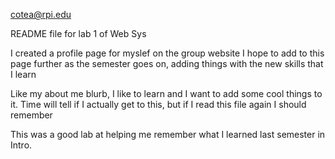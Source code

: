 cotea@rpi.edu

README file for lab 1 of Web Sys

I created a profile page for myslef on the group website
I hope to add to this page further as the semester goes on,
adding things with the new skills that I learn

Like my about me blurb, I like to learn and I want to add some cool things to it.
Time will tell if I actually get to this, but if I read this file again I should remember

This was a good lab at helping me remember what I learned last semester in Intro.